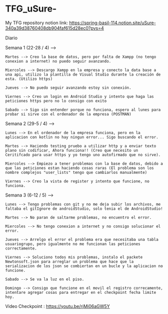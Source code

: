 # TFG_uSure-

My TFG repository
notion link: https://spring-basil-114.notion.site/uSure-340a39d38760408db904faf615d28ec0?pvs=4

Diario

Semana 1 (22-28 / 4) -->

    Martes --> Creo la base de datos, pero por falta de Xampp (no tengo conexion a internet) no puedo seguir avanzando.

    Miercoles --> Descargo Xampp en la empresa y conecto la data base a una api, utilizo la plantilla de Visual Studio durante la creación de esta. (Utilizo https)

    Jueves --> No puedo seguir avanzando estoy sin conexión.

    Viernes --> Creo un login en Android Studio y intento que haga las peticiones https pero no lo consigo con exito

    Sabado --> Sigo sin entender porque no funciona, espero al lunes para probar si sirve con el ordenador de la empresa (POSTMAN)

Semana 2 (29-5 / 4) -->

    Lunes --> En el ordenador de la empresa funciona, pero en la aplicacion con kotlin no hay ningun error... Sigo buscando el error.

    Martes --> Haciendo testing pruebo a utilizar http y a enviar texto plano sin codificar, Ahora funciona!! (Creo que necesito un Ceritifcado para usar https y yo tengo uno autofirmado que no sirve).

    Miercoles --> Empiezo a tener problemas con la base de datos, debido a que las peticiones estan haciendo cosas raras (El problema son los nombre complejos "user_lists" tengo que cambiarlos manualmente)

    Viernes --> Creo la vista de register y intento que funcione, no funciona.

Semana 3 (6-12 / 5) -->

    Lunes --> Tengo problemas con git y no me deja subir los archivos, me faltaba el gitIgnore de androidStudio, solo tenia el de AndroidStudio!

    Martes --> No paran de saltarme problemas, no encuentro el error.

    Miercoles --> No tengo conexion a internet y no consigo solucionar el error.

    Jueves --> Arrelgo el error el problema era que necesitaba una tabla usuariogrupo, pero igualmente no me funcionan las peticiones correctamente.

    Viernes --> Soluciono todos mis problemas, instalo el packete Newtonsoft.json para arreglar un problema que hace que la serializacion de los json se combiertan en un bucle y la aplicacion no funcione.

    Sabado --> Se va la luz en el piso.

    Domingo --> Consigo que funcione en el movil el registro correcamente, intentare agregar cosas para entregar en el checkpoint fecha limite hoy.

Video Checkpoint : https://youtu.be/rjMi06aGW5Y

